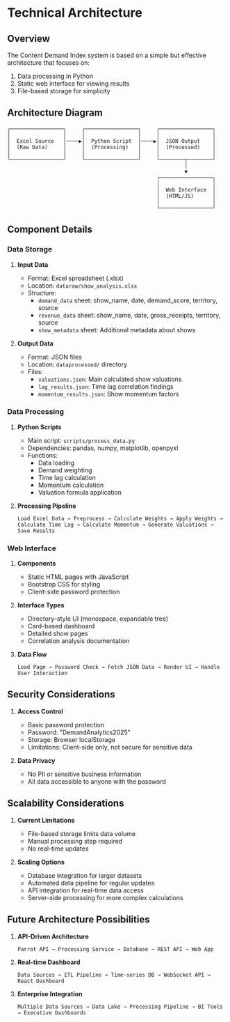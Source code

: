 # Technical Architecture

## Overview

The Content Demand Index system is based on a simple but effective architecture that focuses on:

1. Data processing in Python
2. Static web interface for viewing results
3. File-based storage for simplicity

## Architecture Diagram

```
┌─────────────────┐     ┌─────────────────┐     ┌─────────────────┐
│                 │     │                 │     │                 │
│  Excel Source   │────▶│  Python Script  │────▶│  JSON Output    │
│  (Raw Data)     │     │  (Processing)   │     │  (Processed)    │
│                 │     │                 │     │                 │
└─────────────────┘     └─────────────────┘     └────────┬────────┘
                                                         │
                                                         ▼
                                                ┌─────────────────┐
                                                │                 │
                                                │  Web Interface  │
                                                │  (HTML/JS)      │
                                                │                 │
                                                └─────────────────┘
```

## Component Details

### Data Storage

1. **Input Data**
   - Format: Excel spreadsheet (.xlsx)
   - Location: `dataraw/show_analysis.xlsx`
   - Structure:
     - `demand_data` sheet: show_name, date, demand_score, territory, source
     - `revenue_data` sheet: show_name, date, gross_receipts, territory, source
     - `show_metadata` sheet: Additional metadata about shows

2. **Output Data**
   - Format: JSON files
   - Location: `dataprocessed/` directory
   - Files:
     - `valuations.json`: Main calculated show valuations
     - `lag_results.json`: Time lag correlation findings
     - `momentum_results.json`: Show momentum factors

### Data Processing

1. **Python Scripts**
   - Main script: `scripts/process_data.py`
   - Dependencies: pandas, numpy, matplotlib, openpyxl
   - Functions:
     - Data loading
     - Demand weighting
     - Time lag calculation
     - Momentum calculation
     - Valuation formula application

2. **Processing Pipeline**
   ```
   Load Excel Data → Preprocess → Calculate Weights → Apply Weights →
   Calculate Time Lag → Calculate Momentum → Generate Valuations → Save Results
   ```

### Web Interface

1. **Components**
   - Static HTML pages with JavaScript
   - Bootstrap CSS for styling
   - Client-side password protection

2. **Interface Types**
   - Directory-style UI (monospace, expandable tree)
   - Card-based dashboard
   - Detailed show pages
   - Correlation analysis documentation

3. **Data Flow**
   ```
   Load Page → Password Check → Fetch JSON Data → Render UI → Handle User Interaction
   ```

## Security Considerations

1. **Access Control**
   - Basic password protection
   - Password: "DemandAnalytics2025"
   - Storage: Browser localStorage
   - Limitations: Client-side only, not secure for sensitive data

2. **Data Privacy**
   - No PII or sensitive business information
   - All data accessible to anyone with the password

## Scalability Considerations

1. **Current Limitations**
   - File-based storage limits data volume
   - Manual processing step required
   - No real-time updates

2. **Scaling Options**
   - Database integration for larger datasets
   - Automated data pipeline for regular updates
   - API integration for real-time data access
   - Server-side processing for more complex calculations

## Future Architecture Possibilities

1. **API-Driven Architecture**
   ```
   Parrot API → Processing Service → Database → REST API → Web App
   ```

2. **Real-time Dashboard**
   ```
   Data Sources → ETL Pipeline → Time-series DB → WebSocket API → React Dashboard
   ```

3. **Enterprise Integration**
   ```
   Multiple Data Sources → Data Lake → Processing Pipeline → BI Tools → Executive Dashboards
   ``` 